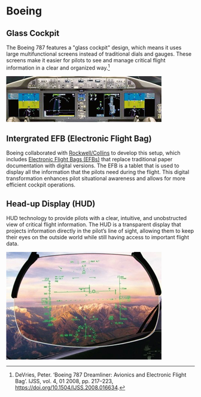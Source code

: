 # Boeing

## Glass Cockpit

The Boeing 787 features a "glass cockpit" design, which means it uses large multifunctional screens instead of traditional dials and gauges. These screens make it easier for pilots to see and manage critical flight information in a clear and organized way.[^1]

![787](../../assets/cockpit/boeing/787-d.jpg)

## Intergrated EFB (Electronic Flight Bag)

Boeing collaborated with [Rockwell/Collins](https://en.wikipedia.org/wiki/Rockwell_Collins) to develop this setup, which includes [Electronic Flight Bags (EFBs)](https://en.wikipedia.org/wiki/Electronic_flight_bag) that replace traditional paper documentation with digital versions. The EFB is a tablet that is used to display all the information that the pilots need during the flight. This digital transformation enhances pilot situational awareness and allows for more efficient cockpit operations.

## Head-up Display (HUD)

HUD technology to provide pilots with a clear, intuitive, and unobstructed view of critical flight information. The HUD is a transparent display that projects information directly in the pilot’s line of sight, allowing them to keep their eyes on the outside world while still having access to important flight data.

![787-hud](../../assets/cockpit/boeing/787-hud.jpg)

[^1]: DeVries, Peter. ‘Boeing 787 Dreamliner: Avionics and Electronic Flight Bag’. IJSS, vol. 4, 01 2008, pp. 217–223, https://doi.org/10.1504/IJSS.2008.016634.